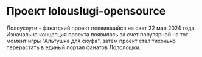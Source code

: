 # Проект lolouslugi-opensource
Лолоуслуги - фанатский проект появившийся на свет 22 мая 2024 года. Изначально концепция проекта появилась за счет популярной на тот момент игры "Альтушка для скуфа", затем проект стал тихонько перерастать в единый портал фанатов Лололошки.
